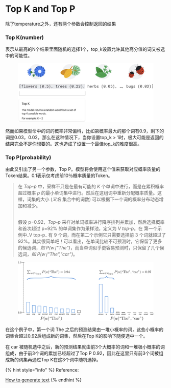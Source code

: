 # Top K and Top P



除了temperature之外，还有两个参数会控制返回的结果



### Top K(number)

表示从最高的N个结果里面随机的选择1个，top\_k设置允许其他高分值的词又被选中的可能性。

<figure><img src="../../.gitbook/assets/image (9).png" alt=""><figcaption></figcaption></figure>

然而如果模型命中的词的概率非常偏科，比如第概率最大的那个词有0.9，剩下的词是0.03，0.02，那么在这种情况下，当你设置top\_k > 1时，极大可能是返回的结果完全不是你想要的。这也造成了设置一个最佳top\_k的难度很高。



### Top P(probability)

由此又引出了另一个参数，Top P。模型将会使用这个值来获取对应概率质量的Token结果。0.1表示仅考虑前10％概率质量的Token。

> 在 _Top-p_ 中，采样不只是在最有可能的 _K_ 个单词中进行，而是在累积概率超过概率 _p_ 的最小单词集中进行。然后在这组词中重新分配概率质量。这样，词集的大小 (_又名_ 集合中的词数) 可以根据下一个词的概率分布动态增加和减少。
>
> \
> 假设 p=0.92，_Top-p_ 采样对单词概率进行降序排列并累加，然后选择概率和首次超过 p=92% 的单词集作为采样池，定义为 _V top-p_。在 第一个示例中_V top-p_ ​有 9 个词，而在第二个示例它只需要选择前 3 个词就超过了 92%。其实很简单吧！可以看出，在单词比较不可预测时，它保留了更多的候选词，_如_ _P(w∣"The”)_，而当单词似乎更容易预测时，只保留了几个候选词，_如_ _P(w∣"The","car")_。

<figure><img src="../../.gitbook/assets/image (10).png" alt=""><figcaption></figcaption></figure>

在这个例子中，第一个词 The 之后的预测结果由一堆小概率的词，这些小概率的词集合超过0.92后组成新的词集，然后在Top K的影响下随便选中一个。

在 car 被随机选中之后，新的预测结果就由前3个大概率的词和一堆极小概率的词组成，由于前3个词的累加已经超过了Top P 0.92，因此在这里只有前3个词被组成新的词集再通过Top K在这3个词中随机选择。





{% hint style="info" %}
Reference:

[How to generate text](https://huggingface.co/blog/how-to-generate)
{% endhint %}

